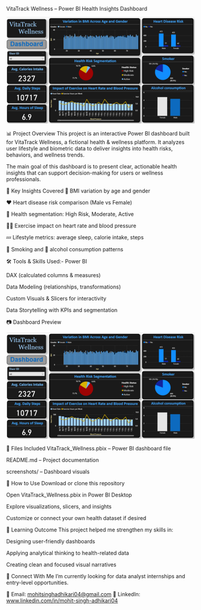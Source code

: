 VitaTrack Wellness – Power BI Health Insights Dashboard

![VitaTrack Wellness Dashboard](VitaTrackimage.png)

📊 Project Overview
This project is an interactive Power BI dashboard built for VitaTrack Wellness, a fictional health & wellness platform. It analyzes user lifestyle and biometric data to deliver insights into health risks, behaviors, and wellness trends.

The main goal of this dashboard is to present clear, actionable health insights that can support decision-making for users or wellness professionals.

📌 Key Insights Covered
🧍 BMI variation by age and gender

❤️ Heart disease risk comparison (Male vs Female)

🧠 Health segmentation: High Risk, Moderate, Active

🏃‍♂️ Exercise impact on heart rate and blood pressure

💤 Lifestyle metrics: average sleep, calorie intake, steps

🚬 Smoking and 🍷 alcohol consumption patterns

🛠️ Tools & Skills Used:-
Power BI

DAX (calculated columns & measures)

Data Modeling (relationships, transformations)

Custom Visuals & Slicers for interactivity

Data Storytelling with KPIs and segmentation

📷 Dashboard Preview

![VitaTrack Wellness Dashboard](VitaTrackimage.png)


📂 Files Included
VitaTrack_Wellness.pbix – Power BI dashboard file

README.md – Project documentation

screenshots/ – Dashboard visuals

🚀 How to Use
Download or clone this repository

Open VitaTrack_Wellness.pbix in Power BI Desktop

Explore visualizations, slicers, and insights

Customize or connect your own health dataset if desired

🧠 Learning Outcome
This project helped me strengthen my skills in:

Designing user-friendly dashboards

Applying analytical thinking to health-related data

Creating clean and focused visual narratives

🔗 Connect With Me
I’m currently looking for data analyst internships and entry-level opportunities.

📧 Email: mohitsinghadhikari04@gmail.com
💼 LinkedIn: www.linkedin.com/in/mohit-singh-adhikari04
